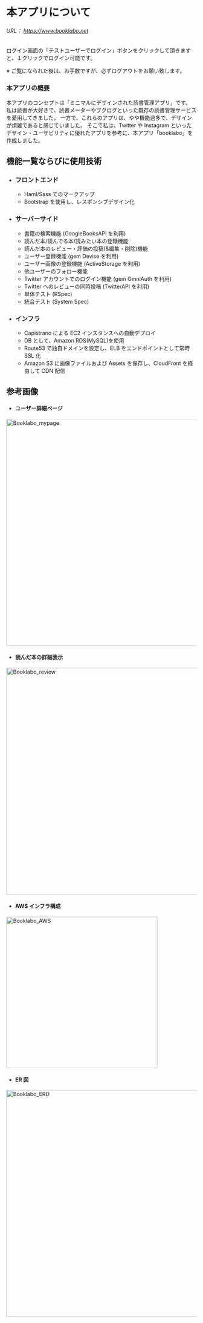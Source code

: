 # 本アプリについて

###### URL： https://www.booklabo.net

ログイン画面の「テストユーザーでログイン」ボタンをクリックして頂きますと、１クリックでログイン可能です。

※ ご覧になられた後は、お手数ですが、必ずログアウトをお願い致します。

### 本アプリの概要

本アプリのコンセプトは「ミニマルにデザインされた読書管理アプリ」です。
私は読書が大好きで、読書メーターやブクログといった既存の読書管理サービスを愛用してきました。
一方で、これらのアプリは、やや機能過多で、デザインが煩雑であると感じていました。
そこで私は、Twitter や Instagram といったデザイン・ユーザビリティに優れたアプリを参考に、本アプリ「booklabo」を作成しました。

## 機能一覧ならびに使用技術

- ### フロントエンド
  - Haml/Sass でのマークアップ
  - Bootstrap を使用し、レスポンシブデザイン化
- ### サーバーサイド
  - 書籍の検索機能 (GoogleBooksAPI を利用)
  - 読んだ本/読んでる本/読みたい本の登録機能
  - 読んだ本のレビュー・評価の投稿(&編集・削除)機能
  - ユーザー登録機能 (gem Devise を利用)
  - ユーザー画像の登録機能 (ActiveStorage を利用)
  - 他ユーザーのフォロー機能
  - Twitter アカウントでのログイン機能 (gem OmniAuth を利用)
  - Twitter へのレビューの同時投稿 (TwitterAPI を利用)
  - 単体テスト (RSpec)
  - 統合テスト (System Spec)
- ### インフラ
  - Capistrano による EC2 インスタンスへの自動デプロイ
  - DB として、Amazon RDS(MySQL)を使用
  - Route53 で独自ドメインを設定し、ELB をエンドポイントとして常時 SSL 化
  - Amazon S3 に画像ファイルおよび Assets を保存し、CloudFront を経由して CDN 配信

## 参考画像

- #### ユーザー詳細ページ

<img width="600" alt="Booklabo_mypage" src="https://user-images.githubusercontent.com/52557788/65003591-1972ee00-d934-11e9-9e5d-ac0ffbf4fd18.png">

- #### 読んだ本の詳細表示

<img width="600" alt="Booklabo_review" src="https://user-images.githubusercontent.com/52557788/65004454-6906e900-d937-11e9-9b4a-05d2733cb364.png">

- #### AWS インフラ構成

<img width="400" alt="Booklabo_AWS" src="https://user-images.githubusercontent.com/52557788/65004447-60aeae00-d937-11e9-8ab2-82e86e2176be.png">

- #### ER 図

<img width="600" alt="Booklabo_ERD" src="https://user-images.githubusercontent.com/52557788/64958396-01668480-d8ca-11e9-9057-675e0a34f835.png">
